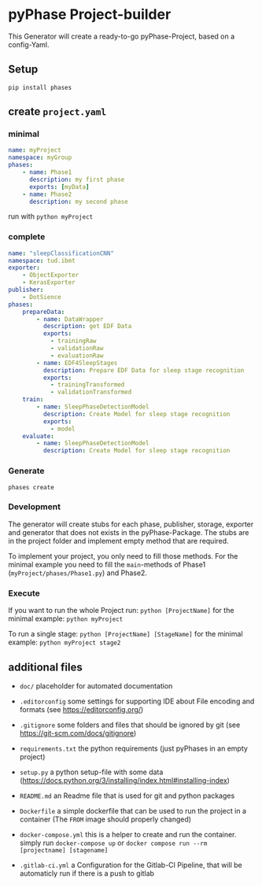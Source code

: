 # pyPhase Project-builder

This Generator will create a ready-to-go pyPhase-Project, based on a config-Yaml.

## Setup

`pip install phases`

## create `project.yaml`

### minimal
```YAML
name: myProject
namespace: myGroup
phases:
    - name: Phase1
      description: my first phase
      exports: [myData]
    - name: Phase2
      description: my second phase
```

run with `python myProject`

### complete
```YAML
name: "sleepClassificationCNN"
namespace: tud.ibmt
exporter:
    - ObjectExporter
    - KerasExporter
publisher:
    - DotSience
phases:
    prepareData:
        - name: DataWrapper
          description: get EDF Data
          exports:
            - trainingRaw
            - validationRaw
            - evaluationRaw
        - name: EDF4SleepStages
          description: Prepare EDF Data for sleep stage recognition
          exports:
            - trainingTransformed
            - validationTransformed
    train:
        - name: SleepPhaseDetectionModel
          description: Create Model for sleep stage recognition
          exports:
            - model
    evaluate:
        - name: SleepPhaseDetectionModel
          description: Create Model for sleep stage recognition
```

### Generate

`phases create`


### Development

The generator will create stubs for each phase, publisher, storage, exporter and generator that
does not exists in the pyPhase-Package. The stubs are in the project folder and implement empty
method that are required.

To implement your project, you only need to fill those methods. For the minimal example you need
to fill the `main`-methods of Phase1 (`myProject/phases/Phase1.py`) and Phase2.

### Execute

If you want to run the whole Project run: `python [ProjectName]` for the minimal example: `python myProject`

To run a single stage: `python [ProjectName] [StageName]` for the minimal example: `python myProject stage2`

## additional files

- `doc/` placeholder for automated documentation
- `.editorconfig` some settings for supporting IDE about File encoding and formats (see https://editorconfig.org/)
- `.gitignore` some folders and files that should be ignored by git (see https://git-scm.com/docs/gitignore)

- `requirements.txt` the python requirements (just pyPhases in an empty project)
- `setup.py` a python setup-file with some data (https://docs.python.org/3/installing/index.html#installing-index)
- `README.md` an Readme file that is used for git and python packages
- `Dockerfile` a simple dockerfile that can be used to run the project in a container (The `FROM` image should properly changed)
- `docker-compose.yml` this is a helper to create and run the container. simply run `docker-compose up` or `docker compose run --rm [projectname] [stagename]`
- `.gitlab-ci.yml` a Configuration for the Gitlab-CI Pipeline, that will be automaticly run if there is a push to gitlab
